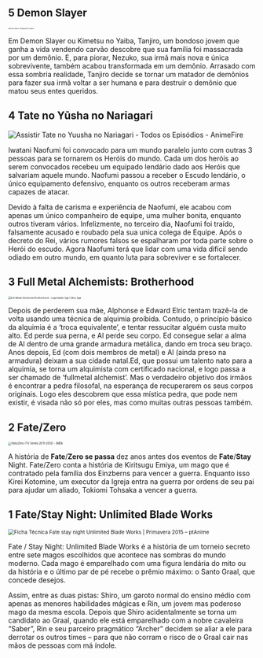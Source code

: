 ## 5 Demon Slayer

<img src="https://static.wikia.nocookie.net/dublagem/images/b/b3/Kimetsu_no_Yaiba.png/revision/latest?cb=20210131014852&path-prefix=pt-br" alt="Demon Slayer | Dublapédia | Fandom" style="zoom:20%;" />

Em Demon Slayer ou Kimetsu no Yaiba, Tanjiro, um bondoso jovem que ganha a vida vendendo carvão descobre que sua família foi massacrada por um demônio. E, para piorar, Nezuko, sua irmã mais nova e única sobrevivente, também acabou transformada em um demônio. Arrasado com essa sombria realidade, Tanjiro decide se tornar um matador de demônios para fazer sua irmã voltar a ser humana e para destruir o demônio que matou seus entes queridos.



## 4 Tate no Yūsha no Nariagari

![Assistir Tate no Yuusha no Nariagari - Todos os Episódios - AnimeFire](https://animefire.net/img/animes/tate-no-yuusha-no-nariagari-large.webp?v=1)

 Iwatani Naofumi foi convocado para um mundo paralelo junto com outras 3 pessoas para se tornarem os Heróis do mundo. Cada um dos heróis ao serem convocados recebeu um equipado lendário dado aos Heróis que salvariam aquele mundo. Naofumi passou a receber o Escudo lendário, o único equipamento defensivo, enquanto os outros receberam armas capazes de atacar.

Devido à falta de carisma e experiência de Naofumi, ele acabou com apenas um único companheiro de equipe, uma mulher bonita, enquanto outros tiveram vários. Infelizmente, no terceiro dia, Naofumi foi traído, falsamente acusado e roubado pela sua unica colega de Equipe. Após o decreto do Rei, vários rumores falsos se espalharam por toda parte sobre o Herói do escudo. Agora Naofumi terá que lidar com uma vida difícil sendo odiado em outro mundo, em quanto luta para sobreviver e se fortalecer.



## 3 Full Metal Alchemists: Brotherhood

<img src="https://2.bp.blogspot.com/-jh60iNhbqxY/VWdIo6zOQjI/AAAAAAAABs4/jcIuKkiBYh8/s1600/Fmab-poster.png" alt="Full Metal Alchemist Brotherhood - Legendado 3gp | Meu 3gp" style="zoom:35%;" />

 Depois de perderem sua mãe, Alphonse e Edward Elric tentam trazê-la de volta usando uma técnica de alquimia proíbida. Contudo, o princípio básico da alquimia é a ‘troca equivalente’, e tentar ressucitar alguém custa muito alto. Ed perde sua perna, e Al perde seu corpo. Ed consegue selar a alma de Al dentro de uma grande armadura metálica, dando em troca seu braço. Anos depois, Ed (com dois membros de metal) e Al (ainda preso na armadura) deixam a sua cidade natal.Ed, que possui um talento nato para a alquimia, se torna um alquimista com certificado nacional, e logo passa a ser chamado de ‘fullmetal alchemist’. Mas o verdadeiro objetivo dos irmãos é encontrar a pedra filosofal, na esperança de recuperarem os seus corpos originais. Logo eles descobrem que essa mística pedra, que pode nem existir, é visada não só por eles, mas como muitas outras pessoas também.



## 2 Fate/Zero

<img src="https://m.media-amazon.com/images/M/MV5BMDNiZjIzMzYtMDg1Zi00ZjM3LWFlZjUtZmNhMTQ1MDU3ODU0XkEyXkFqcGdeQXVyNjc3OTE4Nzk@._V1_.jpg" alt="Fate/Zero (TV Series 2011–2012) - IMDb" style="zoom:40%;" />

 A história de **Fate**/**Zero se passa** dez anos antes dos eventos de **Fate**/**Stay** Night. Fate/Zero conta a história de Kiritsugu Emiya, um mago que é contratado pela família dos Einzberns para vencer a guerra. Enquanto isso Kirei Kotomine, um executor da Igreja entra na guerra por ordens de seu pai para ajudar um aliado, Tokiomi Tohsaka a vencer a guerra.



##  1 Fate/Stay Night: Unlimited Blade Works



<img src="https://ptanime.com/wp-content/uploads/2015/03/fate-stay-night-poster-promocional.jpg" alt="Ficha Técnica Fate stay night Unlimited Blade Works | Primavera 2015 –  ptAnime" style="zoom:75%;" />

 Fate / Stay Night: Unlimited Blade Works é a história de um torneio secreto entre sete magos escolhidos que acontece nas sombras do mundo moderno. Cada mago é emparelhado com uma figura lendária do mito ou da história e o último par de pé recebe o prêmio máximo: o Santo Graal, que concede desejos.

 Assim, entre as duas pistas: Shiro, um garoto normal do ensino médio com apenas as menores habilidades mágicas e Rin, um jovem mas poderoso mago da mesma escola. Depois que Shiro acidentalmente se torna um candidato ao Graal, quando ele está emparelhado com a nobre cavaleira “Saber”, Rin e seu parceiro pragmático “Archer” decidem se aliar a ele para derrotar os outros times – para que não corram o risco de o Graal cair nas mãos de pessoas com má índole.
